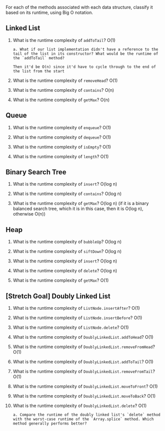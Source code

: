 For each of the methods associated with each data structure, classify it based on its runtime, using Big O notation.

## Linked List

1.  What is the runtime complexity of `addToTail`?
    O(1)

        a. What if our list implementation didn't have a reference to the tail of the list in its constructor? What would be the runtime of the `addToTail` method?

        Then it'd be O(n) since it'd have to cycle through to the end of the list from the start

2.  What is the runtime complexity of `removeHead`?
    O(1)

3.  What is the runtime complexity of `contains`?
    O(n)

4.  What is the runtime complexity of `getMax`?
    O(n)

## Queue

1.  What is the runtime complexity of `enqueue`?
    O(1)

2.  What is the runtime complexity of `dequeue`?
    O(1)

3.  What is the runtime complexity of `isEmpty`?
    O(1)

4.  What is the runtime complexity of `length`?
    O(1)

## Binary Search Tree

1.  What is the runtime complexity of `insert`?
    O(log n)

2.  What is the runtime complexity of `contains`?
    O(log n)

3.  What is the runtime complexity of `getMax`?
    O(log n) (if it is a binary balanced search tree, which it is in this case, then it is O(log n), otherwise O(n))

## Heap

1.  What is the runtime complexity of `bubbleUp`?
    O(log n)

2.  What is the runtime complexity of `siftDown`?
    O(log n)

3.  What is the runtime complexity of `insert`?
    O(log n)

4.  What is the runtime complexity of `delete`?
    O(log n)

5.  What is the runtime complexity of `getMax`?
    O(1)

## [Stretch Goal] Doubly Linked List

1.  What is the runtime complexity of `ListNode.insertAfter`?
    O(1)

2.  What is the runtime complexity of `ListNode.insertBefore`?
    O(1)

3.  What is the runtime complexity of `ListNode.delete`?
    O(1)

4.  What is the runtime complexity of `DoublyLinkedList.addToHead`?
    O(1)

5.  What is the runtime complexity of `DoublyLinkedList.removeFromHead`?
    O(1)

6.  What is the runtime complexity of `DoublyLinkedList.addToTail`?
    O(1)

7.  What is the runtime complexity of `DoublyLinkedList.removeFromTail`?
    O(1)

8.  What is the runtime complexity of `DoublyLinkedList.moveToFront`?
    O(1)

9.  What is the runtime complexity of `DoublyLinkedList.moveToBack`?
    O(1)

10. What is the runtime complexity of `DoublyLinkedList.delete`?
    O(1)

        a. Compare the runtime of the doubly linked list's `delete` method with the worst-case runtime of the `Array.splice` method. Which method generally performs better?
